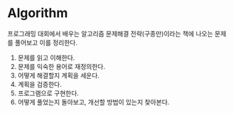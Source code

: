# Algorithm

프로그래밍 대회에서 배우는 알고리즘 문제해결 전략(구종만)이라는 책에 나오는 문제를 풀어보고 이를 정리한다.

1. 문제를 읽고 이해한다.
2. 문제를 익숙한 용어로 재정의한다.
3. 어떻게 해결할지 계획을 세운다.
4. 계획을 검증한다.
5. 프로그램으로 구현한다.
6. 어떻게 풀었는지 돌아보고, 개선할 방법이 있는지 찾아본다.

